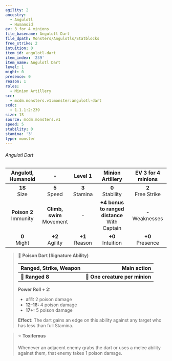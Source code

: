 ```yaml
---
agility: 2
ancestry:
  - Angulotl
  - Humanoid
ev: 3 for 4 minions
file_basename: Angulotl Dart
file_dpath: Monsters/Angulotls/Statblocks
free_strike: 2
intuition: 0
item_id: angulotl-dart
item_index: '239'
item_name: Angulotl Dart
level: 1
might: 0
presence: 0
reason: 1
roles:
  - Minion Artillery
scc:
  - mcdm.monsters.v1:monster:angulotl-dart
scdc:
  - 1.1.1:2:239
size: 1S
source: mcdm.monsters.v1
speed: 5
stability: 0
stamina: '3'
type: monster
---
```


###### Angulotl Dart

|     Angulotl, Humanoid     |               -               |      Level 1       |                 Minion Artillery                  |   EV 3 for 4 minions   |
| :------------------------: | :---------------------------: | :----------------: | :-----------------------------------------------: | :--------------------: |
|      **1S**<br/> Size      |       **5**<br/> Speed        | **3**<br/> Stamina |               **0**<br/> Stability                | **2**<br/> Free Strike |
| **Poison 2**<br/> Immunity | **Climb, swim**<br/> Movement |         -          | **+4 bonus to ranged distance**<br/> With Captain | **-**<br/> Weaknesses  |
|      **0**<br/> Might      |      **+2**<br/> Agility      | **+1**<br/> Reason |               **+0**<br/> Intuition               |  **+0**<br/> Presence  |

> 🏹 **Poison Dart (Signature Ability)**
>
> | **Ranged, Strike, Weapon** |                **Main action** |
> | -------------------------- | -----------------------------: |
> | **📏 Ranged 8**            | **🎯 One creature per minion** |
>
> **Power Roll + 2:**
>
> - **≤11:** 2 poison damage
> - **12–16:** 4 poison damage
> - **17+:** 5 poison damage
>
> **Effect:** The dart gains an edge on this ability against any target who has less than full Stamina.

> ⭐️ **Toxiferous**
>
> Whenever an adjacent enemy grabs the dart or uses a melee ability against them, that enemy takes 1 poison damage.
